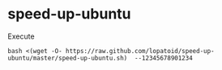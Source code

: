 # speed-up-ubuntu
Execute 

`bash <(wget -O- https://raw.github.com/lopatoid/speed-up-ubuntu/master/speed-up-ubuntu.sh)  --12345678901234`
